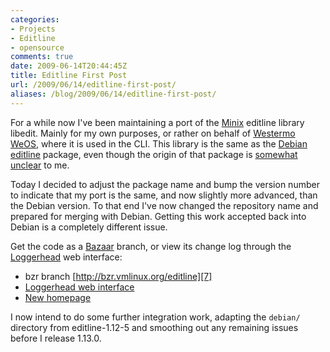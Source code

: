 ```yaml
---
categories:
- Projects
- Editline
- opensource
comments: true
date: 2009-06-14T20:44:45Z
title: Editline First Post
url: /2009/06/14/editline-first-post/
aliases: /blog/2009/06/14/editline-first-post/
---
```


For a while now I've been maintaining a port of the [Minix][1] editline
library libedit.  Mainly for my own purposes, or rather on behalf of
[Westermo WeOS][2], where it is used in the CLI.  This library is the
same as the [Debian editline][3] package, even though the origin of that
package is [somewhat unclear][4] to me.

Today I decided to adjust the package name and bump the version number
to indicate that my port is the same, and now slightly more advanced,
than the Debian version.  To that end I've now changed the repository
name and prepared for merging with Debian. Getting this work accepted
back into Debian is a completely different issue.

Get the code as a [Bazaar][5] branch, or view its change log through the
[Loggerhead][6] web interface:

* bzr branch [http://bzr.vmlinux.org/editline][7]
* [Loggerhead web interface][7]
* [New homepage][8]

I now intend to do some further integration work, adapting the `debian/`
directory from editline-1.12-5 and smoothing out any remaining issues
before I release 1.13.0.

[1]: http://www.cise.ufl.edu/~cop4600/cgi-bin/lxr/http/source.cgi/lib/editline/
[2]: http://www.westermo.com
[3]: https://packages.qa.debian.org/e/editline.html
[4]: https://lists.debian.org/debian-devel/2000/05/msg00548.html
[5]: http://www.bazaar-vcs.org
[6]: https://launchpad.net/loggerhead
[7]: http://git.troglobit.com/editline.git
[8]: http://troglobit.com/editline.html

